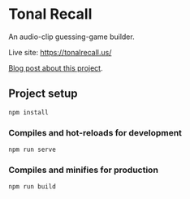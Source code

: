 # Tonal Recall

An audio-clip guessing-game builder.

Live site: https://tonalrecall.us/

[Blog post about this project](https://www.timcieplowski.com/blog/tonal-recall/).

## Project setup
```
npm install
```

### Compiles and hot-reloads for development
```
npm run serve
```

### Compiles and minifies for production
```
npm run build
```
